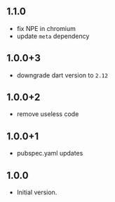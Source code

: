 ## 1.1.0

- fix NPE in chromium
- update ```meta``` dependency


## 1.0.0+3

- downgrade dart version to ```2.12```

## 1.0.0+2

- remove useless code

## 1.0.0+1

- pubspec.yaml updates

## 1.0.0

- Initial version.
